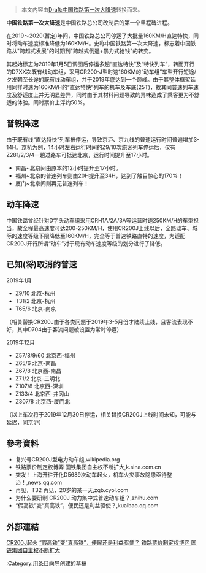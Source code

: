 > 本文内容由[Draft:中国铁路第一次大降速](https://zh.wikipedia.org/wiki/Draft:中国铁路第一次大降速)转换而来。


**中国铁路第一次大降速**是中国铁路总公司改制后的第一个里程碑进程。

在2019～2020(暂定)年间，中国铁路总公司停运了大批量160KM/H直达特快，同时将动车速度标准降低为160KM/H。史称中国铁路第一次大降速，标志着中国铁路从"跨越式发展"的时期到"跨越式倒退+暴力式抢钱"的转变。

其起始标志为2019年1月5日调图后停运多趟“直达特快”及“特快列车”，转而开行的D7XX次既有线动车组，采用CR200-J型时速160KM的“动车组”车型开行短途/夕发朝至长途的既有线动车组，并于2019年底达到一个巅峰。由于其整体框架延用同样时速为160KM/H的“直达特快”列车的机车及车底(25T)，故其同普速列车速度及舒适度上并无明显差异，同时由于其材料问题导致的异味造成了乘客更为不舒适的体验。同时票价上浮约50%。

## 普铁降速

由于既有线“直达特快”列车被停运，导致京沪、京九线的普速运行时间普遍增加3-14H。京杭为例，14小时左右运行时间的Z9/10次旅客列车停运后，仅有Z281/2/3/4一趟过路车可抵达北京，运行时间提升至17小时。

  - 南昌\~北京间由原本的12小时提升至17小时。
  - 福州\~北京的普速列车则由20H提升至34H，达到了触目惊心的170%！
  - 厦门\~北京间则再无普速列车！

## 动车降速

中国铁路曾经针对D字头动车组采用CRH1A/2A/3A等运营时速250KM/H的车型担当，故全程最高速度可达200-250KM/H，使用CR200J上线以后，全路动车、城际的速度等级下限降低至160KM/H，完全等于普速铁路直特的速度，为适配CR200J开行所谓“动车”对于现有动车速度等级的划分进行了降低。

## 已知(将)取消的普速

2019年1月

  - Z9/10 北京-杭州
  - T31/2 北京-杭州
  - T65/6 北京-南京

（相关替换CR200J由于各类问题于2019年3-5月份才陆续上线，且客流表现不好，其中D704由于客流问题被设置为常时停运）

2019年12月

  - Z57/8/9/60 北京西-福州
  - Z65/6 北京-南昌
  - Z67/8 北京西-南昌
  - Z71/2 北京-三明北
  - Z107/8 北京西-深圳
  - Z133/4 北京西-井冈山
  - Z307/8 北京西-厦门北

（以上车次将于2019年12月30日停运，相关替换CR200J上线时间未知，可能与延迟，同京沪）

## 參考資料

  - 复兴号CR200J型电力动车组,wikipedia.org
  - 铁路票价制定权博弈 国铁集团自主权不断扩大,k.sina.com.cn
  - 突发！上海开往开化D5689次动车起火，机车火灾事故隐患亟待整治！,news.qq.com
  - 再见，T32 再见，20岁的某一天,zqb.cyol.com
  - 为什么要研制 CR200J 动力集中式普速动车组？,zhihu.com
  - “假高铁”变“真高铁”，便民还是利益驱使？,kuaibao.qq.com

## 外部連結

[CR200J起火](https://new.qq.com/rain/a/20191016A0JRD5)
[“假高铁”变“真高铁”，便民还是利益驱使？](https://kuaibao.qq.com/s/20190817A0LFA700?refer=spider)
[铁路票价制定权博弈 国铁集团自主权不断扩大](https://k.sina.com.cn/article_1650111241_625ab30902000mi0a.html)

[:Category:用条目向导创建的草稿](https://zh.wikipedia.org/wiki/Category:用条目向导创建的草稿 "wikilink")